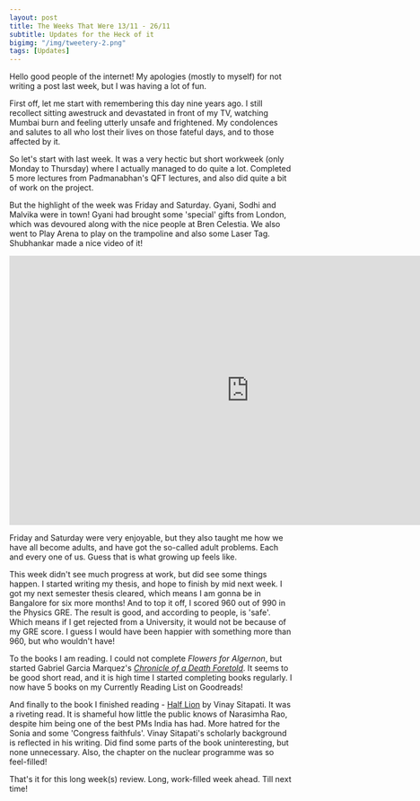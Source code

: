 ```yaml
---
layout: post
title: The Weeks That Were 13/11 - 26/11
subtitle: Updates for the Heck of it
bigimg: "/img/tweetery-2.png"
tags: [Updates]
---
```


Hello good people of the internet! My apologies (mostly to myself) for not writing a post last week, but I was having a lot of fun.

First off, let me start with remembering this day nine years ago. I still recollect sitting awestruck and devastated in front of my TV, watching Mumbai burn and feeling utterly unsafe and frightened. My condolences and salutes to all who lost their lives on those fateful days, and to those affected by it. 

So let's start with last week. It was a very hectic but short workweek (only Monday to Thursday) where I actually managed to do quite a lot. Completed 5 more lectures from Padmanabhan's QFT lectures, and also did quite a bit of work on the project.

But the highlight of the week was Friday and Saturday. Gyani, Sodhi and Malvika were in town! Gyani had brought some 'special' gifts from London, which was devoured along with the nice people at Bren Celestia. We also went to Play Arena to play on the trampoline and also some Laser Tag. Shubhankar made a nice video of it!

<iframe width="854" height="480" src="https://www.youtube.com/embed/FPD_slwsnso" frameborder="0" gesture="media" allowfullscreen></iframe>

Friday and Saturday were very enjoyable, but they also taught me how we have all become adults, and have got the so-called adult problems. Each and every one of us. Guess that is what growing up feels like.

This week didn't see much progress at work, but did see some things happen. I started writing my thesis, and hope to finish by mid next week. I got my next semester thesis cleared, which means I am gonna be in Bangalore for six more months! And to top it off, I scored 960 out of 990 in the Physics GRE. The result is good, and according to people, is 'safe'. Which means if I get rejected from a University, it would not be because of my GRE score. I guess I would have been happier with something more than 960, but who wouldn't have!

To the books I am reading. I could not complete _Flowers for Algernon_, but started Gabriel Garcia Marquez's [_Chronicle of a Death Foretold_](https://www.goodreads.com/book/show/23878.Chronicle_of_a_Death_Foretold?ac=1&from_search=true). It seems to be good short read, and it is high time I started completing books regularly. I now have 5 books on my Currently Reading List on Goodreads!

And finally to the book I finished reading - [Half Lion](https://www.goodreads.com/book/show/30761670-half---lion?ac=1&from_search=true) by Vinay Sitapati. It was a riveting read.  It is shameful how little the public knows of Narasimha Rao, despite him being one of the best PMs India has had. More hatred for the Sonia and some 'Congress faithfuls'. Vinay Sitapati's scholarly background is reflected in his writing. Did find some parts of the book uninteresting, but none unnecessary. Also, the chapter on the nuclear programme was so feel-filled!

That's it for this long week(s) review. Long, work-filled week ahead. Till next time!